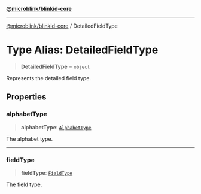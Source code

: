 [**@microblink/blinkid-core**](../README.md)

***

[@microblink/blinkid-core](../README.md) / DetailedFieldType

# Type Alias: DetailedFieldType

> **DetailedFieldType** = `object`

Represents the detailed field type.

## Properties

### alphabetType

> **alphabetType**: [`AlphabetType`](AlphabetType.md)

The alphabet type.

***

### fieldType

> **fieldType**: [`FieldType`](FieldType.md)

The field type.
